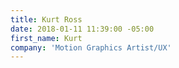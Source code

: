 ```yaml
---
title: Kurt Ross
date: 2018-01-11 11:39:00 -05:00
first_name: Kurt
company: 'Motion Graphics Artist/UX'
---
```

